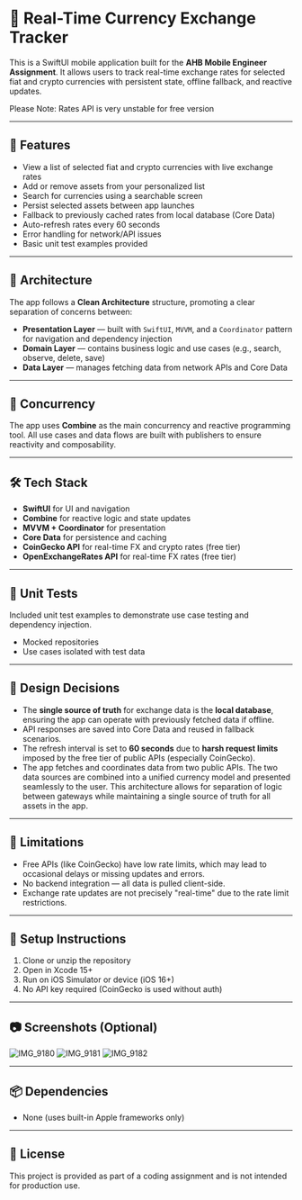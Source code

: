 # 💱 Real-Time Currency Exchange Tracker

This is a SwiftUI mobile application built for the **AHB Mobile Engineer Assignment**. It allows users to track real-time exchange rates for selected fiat and crypto currencies with persistent state, offline fallback, and reactive updates.

Please Note: Rates API is very unstable for free version

---

## 📌 Features

- View a list of selected fiat and crypto currencies with live exchange rates
- Add or remove assets from your personalized list
- Search for currencies using a searchable screen
- Persist selected assets between app launches
- Fallback to previously cached rates from local database (Core Data)
- Auto-refresh rates every 60 seconds
- Error handling for network/API issues
- Basic unit test examples provided

---

## 🧠 Architecture

The app follows a **Clean Architecture** structure, promoting a clear separation of concerns between:

- **Presentation Layer** — built with `SwiftUI`, `MVVM`, and a `Coordinator` pattern for navigation and dependency injection
- **Domain Layer** — contains business logic and use cases (e.g., search, observe, delete, save)
- **Data Layer** — manages fetching data from network APIs and Core Data

---

## 🔁 Concurrency

The app uses **Combine** as the main concurrency and reactive programming tool. All use cases and data flows are built with publishers to ensure reactivity and composability.

---

## 🛠 Tech Stack

- **SwiftUI** for UI and navigation
- **Combine** for reactive logic and state updates
- **MVVM + Coordinator** for presentation
- **Core Data** for persistence and caching
- **CoinGecko API** for real-time FX and crypto rates (free tier)
- **OpenExchangeRates API** for real-time FX rates (free tier)

---

## 🧪 Unit Tests

Included unit test examples to demonstrate use case testing and dependency injection.

- Mocked repositories
- Use cases isolated with test data

---

## 🧩 Design Decisions

- The **single source of truth** for exchange data is the **local database**, ensuring the app can operate with previously fetched data if offline.
- API responses are saved into Core Data and reused in fallback scenarios.
- The refresh interval is set to **60 seconds** due to **harsh request limits** imposed by the free tier of public APIs (especially CoinGecko).
- The app fetches and coordinates data from two public APIs. The two data sources are combined into a unified currency model and presented seamlessly to the user. This architecture allows for separation of logic between gateways while maintaining a single source of truth for all assets in the app.

---

## 🚧 Limitations

- Free APIs (like CoinGecko) have low rate limits, which may lead to occasional delays or missing updates and errors.
- No backend integration — all data is pulled client-side.
- Exchange rate updates are not precisely "real-time" due to the rate limit restrictions.

---

## 🧪 Setup Instructions

1. Clone or unzip the repository
2. Open in Xcode 15+
3. Run on iOS Simulator or device (iOS 16+)
4. No API key required (CoinGecko is used without auth)

---

## 📷 Screenshots (Optional)

![IMG_9180](https://github.com/user-attachments/assets/7c73ccdc-fb2c-473a-846f-833b7d06940a)
![IMG_9181](https://github.com/user-attachments/assets/89f9fd01-6585-45d7-9eb9-d6e285cc33ab)
![IMG_9182](https://github.com/user-attachments/assets/9acc493e-82da-483d-a417-d33e9f90fac0)

---

## 📦 Dependencies

- None (uses built-in Apple frameworks only)

---

## 📄 License

This project is provided as part of a coding assignment and is not intended for production use.

